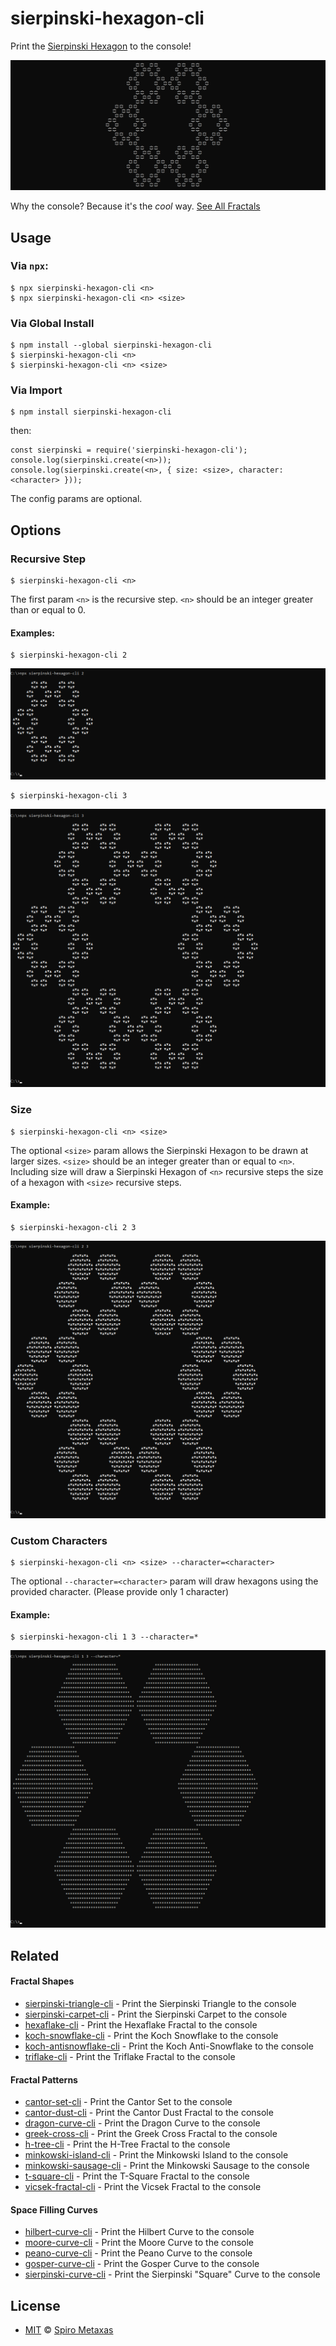 # sierpinski-hexagon-cli
Print the [Sierpinski Hexagon](https://en.wikipedia.org/wiki/N-flake) to the console!

![What sierpinski-hexagon-cli prints to the console](https://raw.githubusercontent.com/spirometaxas/sierpinski-hexagon-cli/main/img/sierpinski-hexagon-3-banner.png)

Why the console?  Because it's the *cool* way.  [See All Fractals](https://spirometaxas.com/projects/fractals-cli)

## Usage
### Via `npx`:
```
$ npx sierpinski-hexagon-cli <n>
$ npx sierpinski-hexagon-cli <n> <size>
```

### Via Global Install
```
$ npm install --global sierpinski-hexagon-cli
$ sierpinski-hexagon-cli <n>
$ sierpinski-hexagon-cli <n> <size>
```

### Via Import
```
$ npm install sierpinski-hexagon-cli
```
then:
```
const sierpinski = require('sierpinski-hexagon-cli');
console.log(sierpinski.create(<n>));
console.log(sierpinski.create(<n>, { size: <size>, character: <character> }));
```
The config params are optional.

## Options
### Recursive Step  
```
$ sierpinski-hexagon-cli <n>
```
The first param `<n>` is the recursive step.  `<n>` should be an integer greater than or equal to 0.

#### Examples:
```
$ sierpinski-hexagon-cli 2
```
![What sierpinski-hexagon-cli prints to the console](https://raw.githubusercontent.com/spirometaxas/sierpinski-hexagon-cli/main/img/sierpinski-hexagon-2.png)

```
$ sierpinski-hexagon-cli 3
```
![What sierpinski-hexagon-cli prints to the console](https://raw.githubusercontent.com/spirometaxas/sierpinski-hexagon-cli/main/img/sierpinski-hexagon-3.png)

### Size
```
$ sierpinski-hexagon-cli <n> <size>
```
The optional `<size>` param allows the Sierpinski Hexagon to be drawn at larger sizes.  `<size>` should be an integer greater than or equal to `<n>`.  Including size will draw a Sierpinski Hexagon of `<n>` recursive steps the size of a hexagon with `<size>` recursive steps.  

#### Example:
```
$ sierpinski-hexagon-cli 2 3
```
![What sierpinski-hexagon-cli prints to the console](https://raw.githubusercontent.com/spirometaxas/sierpinski-hexagon-cli/main/img/sierpinski-hexagon-2-3.png)

### Custom Characters
```
$ sierpinski-hexagon-cli <n> <size> --character=<character>
```
The optional `--character=<character>` param will draw hexagons using the provided character.  (Please provide only 1 character)  

#### Example:
```
$ sierpinski-hexagon-cli 1 3 --character=*
```
![What sierpinski-hexagon-cli prints to the console](https://raw.githubusercontent.com/spirometaxas/sierpinski-hexagon-cli/main/img/sierpinski-hexagon-1-3-character.png)

## Related

#### Fractal Shapes
- [sierpinski-triangle-cli](https://www.npmjs.com/package/sierpinski-triangle-cli) - Print the Sierpinski Triangle to the console
- [sierpinski-carpet-cli](https://www.npmjs.com/package/sierpinski-carpet-cli) - Print the Sierpinski Carpet to the console
- [hexaflake-cli](https://www.npmjs.com/package/hexaflake-cli) - Print the Hexaflake Fractal to the console
- [koch-snowflake-cli](https://www.npmjs.com/package/koch-snowflake-cli) - Print the Koch Snowflake to the console
- [koch-antisnowflake-cli](https://www.npmjs.com/package/koch-antisnowflake-cli) - Print the Koch Anti-Snowflake to the console
- [triflake-cli](https://www.npmjs.com/package/triflake-cli) - Print the Triflake Fractal to the console


#### Fractal Patterns
- [cantor-set-cli](https://www.npmjs.com/package/cantor-set-cli) - Print the Cantor Set to the console
- [cantor-dust-cli](https://www.npmjs.com/package/cantor-dust-cli) - Print the Cantor Dust Fractal to the console
- [dragon-curve-cli](https://www.npmjs.com/package/dragon-curve-cli) - Print the Dragon Curve to the console
- [greek-cross-cli](https://www.npmjs.com/package/greek-cross-cli) - Print the Greek Cross Fractal to the console
- [h-tree-cli](https://www.npmjs.com/package/h-tree-cli) - Print the H-Tree Fractal to the console
- [minkowski-island-cli](https://www.npmjs.com/package/minkowski-island-cli) - Print the Minkowski Island to the console
- [minkowski-sausage-cli](https://www.npmjs.com/package/minkowski-sausage-cli) - Print the Minkowski Sausage to the console
- [t-square-cli](https://www.npmjs.com/package/t-square-cli) - Print the T-Square Fractal to the console
- [vicsek-fractal-cli](https://www.npmjs.com/package/vicsek-fractal-cli) - Print the Vicsek Fractal to the console


#### Space Filling Curves
- [hilbert-curve-cli](https://www.npmjs.com/package/hilbert-curve-cli) - Print the Hilbert Curve to the console
- [moore-curve-cli](https://www.npmjs.com/package/moore-curve-cli) - Print the Moore Curve to the console
- [peano-curve-cli](https://www.npmjs.com/package/peano-curve-cli) - Print the Peano Curve to the console
- [gosper-curve-cli](https://www.npmjs.com/package/gosper-curve-cli) - Print the Gosper Curve to the console
- [sierpinski-curve-cli](https://www.npmjs.com/package/sierpinski-curve-cli) - Print the Sierpinski "Square" Curve to the console

## License
- [MIT](https://github.com/spirometaxas/sierpinski-hexagon-cli/blob/main/LICENSE) &copy; [Spiro Metaxas](https://spirometaxas.com)